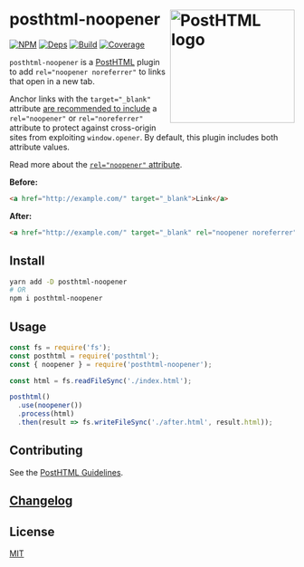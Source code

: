 # posthtml-noopener <img align="right" width="220" height="200" title="PostHTML logo" src="http://posthtml.github.io/posthtml/logo.svg">

[![NPM][npm]][npm-url]
[![Deps][deps]][deps-url]
[![Build][build]][build-badge]
[![Coverage][codecov-shield]][codecov]

`posthtml-noopener` is a [PostHTML](https://github.com/posthtml/posthtml) plugin to add `rel="noopener noreferrer"` to links that open in a new tab.

Anchor links with the `target="_blank"` attribute [are recommended to include](https://developers.google.com/web/tools/lighthouse/audits/noopener) a `rel="noopener"` or `rel="noreferrer"` attribute to protect against cross-origin sites from exploiting `window.opener`. By default, this plugin includes both attribute values.

Read more about the [`rel="noopener"` attribute](https://mathiasbynens.github.io/rel-noopener/).

**Before:**

```html
<a href="http://example.com/" target="_blank">Link</a>
```

**After:**

```html
<a href="http://example.com/" target="_blank" rel="noopener noreferrer">Link</a>
```

## Install

```bash
yarn add -D posthtml-noopener
# OR
npm i posthtml-noopener
```

## Usage

```js
const fs = require('fs');
const posthtml = require('posthtml');
const { noopener } = require('posthtml-noopener');

const html = fs.readFileSync('./index.html');

posthtml()
  .use(noopener())
  .process(html)
  .then(result => fs.writeFileSync('./after.html', result.html));
```

## Contributing

See the [PostHTML Guidelines](https://github.com/posthtml/posthtml/tree/master/docs).

## [Changelog](CHANGELOG.md)

## License

[MIT](LICENSE)

[npm]: https://img.shields.io/npm/v/posthtml-noopener.svg?color=blue
[npm-url]: https://npmjs.com/package/posthtml-noopener
[deps]: https://david-dm.org/posthtml/posthtml-noopener.svg
[deps-url]: https://david-dm.org/posthtml/posthtml-noopener
[build]: https://travis-ci.com/posthtml/posthtml-noopener.svg?branch=master
[build-badge]: https://travis-ci.com/posthtml/posthtml-noopener
[codecov]: https://codecov.io/gh/posthtml/posthtml-noopener
[codecov-shield]: https://img.shields.io/codecov/c/github/posthtml/posthtml-noopener.svg

